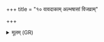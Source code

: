 +++
title = "१० वावदाकाम् अल्भषासां विजव्राम्"

+++
<details><summary>मूलम् (GR)</summary>

वावदाकाम् अल्भषासां  
विजव्रां लब्रुवं लवुम् ।  
अरायीं वाचमेजयां  
नाशयामः सदान्वाः ॥
</details>